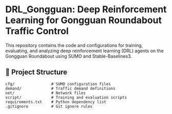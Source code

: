 # DRL_Gongguan: Deep Reinforcement Learning for Gongguan Roundabout Traffic Control

This repository contains the code and configurations for training, evaluating, and analyzing deep reinforcement learning (DRL) agents on the Gongguan Roundabout using SUMO and Stable-Baselines3.
## 📂 Project Structure

```plaintext
cfg/                # SUMO configuration files
demand/             # Traffic demand definitions
net/                # Network files
script/             # Training and evaluation scripts
requirements.txt    # Python dependency list
.gitignore          # Git ignore rules
